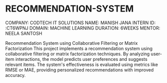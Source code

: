 # RECOMMENDATION-SYSTEM

COMPANY: CODTECH IT SOLUTIONS 
NAME: MANISH JANA
INTERN ID: :CT6WPNJ 
DOMAIN: MACHINE LEARNING
DURATION: 6WEEKS
MENTOR: NEELA SANTOSH

Recommendation System using Collaborative Filtering or Matrix Factorization
This project implements a recommendation system using collaborative filtering or matrix factorization techniques. By analyzing user-item interactions, the model predicts user preferences and suggests relevant items. The system's effectiveness is evaluated using metrics like RMSE or MAE, providing personalized recommendations with improved accuracy.
